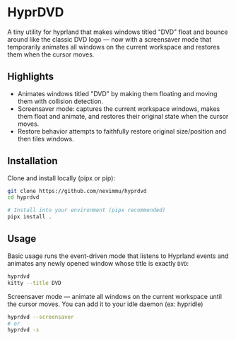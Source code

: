 # HyprDVD

A tiny utility for hyprland that makes windows titled "DVD" float and bounce around like the classic DVD logo — now with a screensaver mode that temporarily animates all windows on the current workspace and restores them when the cursor moves.

## Highlights

- Animates windows titled "DVD" by making them floating and moving them with collision detection.
- Screensaver mode: captures the current workspace windows, makes them float and animate, and restores their original state when the cursor moves.
- Restore behavior attempts to faithfully restore original size/position and then tiles windows.


## Installation

Clone and install locally (pipx or pip):

```bash
git clone https://github.com/nevimmu/hyprdvd
cd hyprdvd

# Install into your environment (pipx recommended)
pipx install .
```

## Usage

Basic usage runs the event-driven mode that listens to Hyprland events and animates any newly opened window whose title is exactly `DVD`:

```bash
hyprdvd
kitty --title DVD
```

Screensaver mode — animate all windows on the current workspace until the cursor moves. You can add it to your idle daemon (ex: hypridle)

```bash
hyprdvd --screensaver
# or
hyprdvd -s
```

